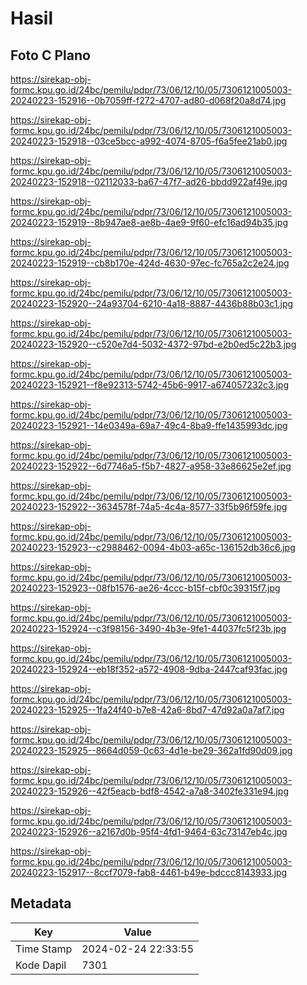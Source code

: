 # Hasil

## Foto C Plano

https://sirekap-obj-formc.kpu.go.id/24bc/pemilu/pdpr/73/06/12/10/05/7306121005003-20240223-152916--0b7059ff-f272-4707-ad80-d068f20a8d74.jpg

https://sirekap-obj-formc.kpu.go.id/24bc/pemilu/pdpr/73/06/12/10/05/7306121005003-20240223-152918--03ce5bcc-a992-4074-8705-f6a5fee21ab0.jpg

https://sirekap-obj-formc.kpu.go.id/24bc/pemilu/pdpr/73/06/12/10/05/7306121005003-20240223-152918--02112033-ba67-47f7-ad26-bbdd922af49e.jpg

https://sirekap-obj-formc.kpu.go.id/24bc/pemilu/pdpr/73/06/12/10/05/7306121005003-20240223-152919--8b947ae8-ae8b-4ae9-9f60-efc16ad94b35.jpg

https://sirekap-obj-formc.kpu.go.id/24bc/pemilu/pdpr/73/06/12/10/05/7306121005003-20240223-152919--cb8b170e-424d-4630-97ec-fc765a2c2e24.jpg

https://sirekap-obj-formc.kpu.go.id/24bc/pemilu/pdpr/73/06/12/10/05/7306121005003-20240223-152920--24a93704-6210-4a18-8887-4436b88b03c1.jpg

https://sirekap-obj-formc.kpu.go.id/24bc/pemilu/pdpr/73/06/12/10/05/7306121005003-20240223-152920--c520e7d4-5032-4372-97bd-e2b0ed5c22b3.jpg

https://sirekap-obj-formc.kpu.go.id/24bc/pemilu/pdpr/73/06/12/10/05/7306121005003-20240223-152921--f8e92313-5742-45b6-9917-a674057232c3.jpg

https://sirekap-obj-formc.kpu.go.id/24bc/pemilu/pdpr/73/06/12/10/05/7306121005003-20240223-152921--14e0349a-69a7-49c4-8ba9-ffe1435993dc.jpg

https://sirekap-obj-formc.kpu.go.id/24bc/pemilu/pdpr/73/06/12/10/05/7306121005003-20240223-152922--6d7746a5-f5b7-4827-a958-33e86625e2ef.jpg

https://sirekap-obj-formc.kpu.go.id/24bc/pemilu/pdpr/73/06/12/10/05/7306121005003-20240223-152922--3634578f-74a5-4c4a-8577-33f5b96f59fe.jpg

https://sirekap-obj-formc.kpu.go.id/24bc/pemilu/pdpr/73/06/12/10/05/7306121005003-20240223-152923--c2988462-0094-4b03-a65c-136152db36c6.jpg

https://sirekap-obj-formc.kpu.go.id/24bc/pemilu/pdpr/73/06/12/10/05/7306121005003-20240223-152923--08fb1576-ae26-4ccc-b15f-cbf0c39315f7.jpg

https://sirekap-obj-formc.kpu.go.id/24bc/pemilu/pdpr/73/06/12/10/05/7306121005003-20240223-152924--c3f98156-3490-4b3e-9fe1-44037fc5f23b.jpg

https://sirekap-obj-formc.kpu.go.id/24bc/pemilu/pdpr/73/06/12/10/05/7306121005003-20240223-152924--eb18f352-a572-4908-9dba-2447caf93fac.jpg

https://sirekap-obj-formc.kpu.go.id/24bc/pemilu/pdpr/73/06/12/10/05/7306121005003-20240223-152925--1fa24f40-b7e8-42a6-8bd7-47d92a0a7af7.jpg

https://sirekap-obj-formc.kpu.go.id/24bc/pemilu/pdpr/73/06/12/10/05/7306121005003-20240223-152925--8664d059-0c63-4d1e-be29-362a1fd90d09.jpg

https://sirekap-obj-formc.kpu.go.id/24bc/pemilu/pdpr/73/06/12/10/05/7306121005003-20240223-152926--42f5eacb-bdf8-4542-a7a8-3402fe331e94.jpg

https://sirekap-obj-formc.kpu.go.id/24bc/pemilu/pdpr/73/06/12/10/05/7306121005003-20240223-152926--a2167d0b-95f4-4fd1-9464-63c73147eb4c.jpg

https://sirekap-obj-formc.kpu.go.id/24bc/pemilu/pdpr/73/06/12/10/05/7306121005003-20240223-152917--8ccf7079-fab8-4461-b49e-bdccc8143933.jpg


## Metadata

| Key        | Value               |
| ---------- | ------------------- |
| Time Stamp | 2024-02-24 22:33:55 |
| Kode Dapil | 7301                |



